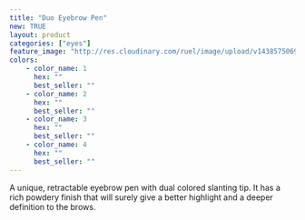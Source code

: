 ```yaml
---
title: "Duo Eyebrow Pen"
new: TRUE
layout: product
categories: ["eyes"]
feature_image: "http://res.cloudinary.com/ruel/image/upload/v1438575069/fs/Duo_Eyebrow_Pen_P1016162.jpg"
colors:
    - color_name: 1
      hex: ""
      best_seller: ""
    - color_name: 2
      hex: ""
      best_seller: ""
    - color_name: 3
      hex: ""
      best_seller: ""
    - color_name: 4
      hex: ""
      best_seller: ""
---
```

A unique, retractable eyebrow pen with dual colored slanting tip. It has a rich powdery finish that will surely give a better highlight and a deeper definition to the brows.